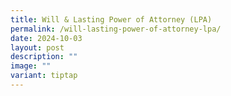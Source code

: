 ```yaml
---
title: Will & Lasting Power of Attorney (LPA)
permalink: /will-lasting-power-of-attorney-lpa/
date: 2024-10-03
layout: post
description: ""
image: ""
variant: tiptap
---
```

